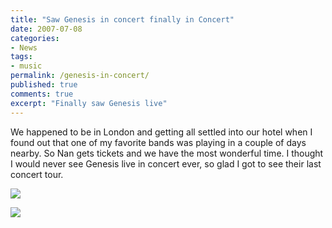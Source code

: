 ```yaml
---
title: "Saw Genesis in concert finally in Concert"
date: 2007-07-08
categories:
- News
tags:
- music
permalink: /genesis-in-concert/
published: true
comments: true
excerpt: "Finally saw Genesis live"
---
```

We happened to be in London and getting all settled into our hotel when I found out that one of my favorite bands was playing in a couple of days nearby. So Nan gets tickets and we have the most wonderful time. I thought I would never see Genesis live in concert ever, so glad I got to see their last concert tour.

![](/images/articles/genesis%20concert%202.webp)

![](/images/articles/genesis%20concert.webp)